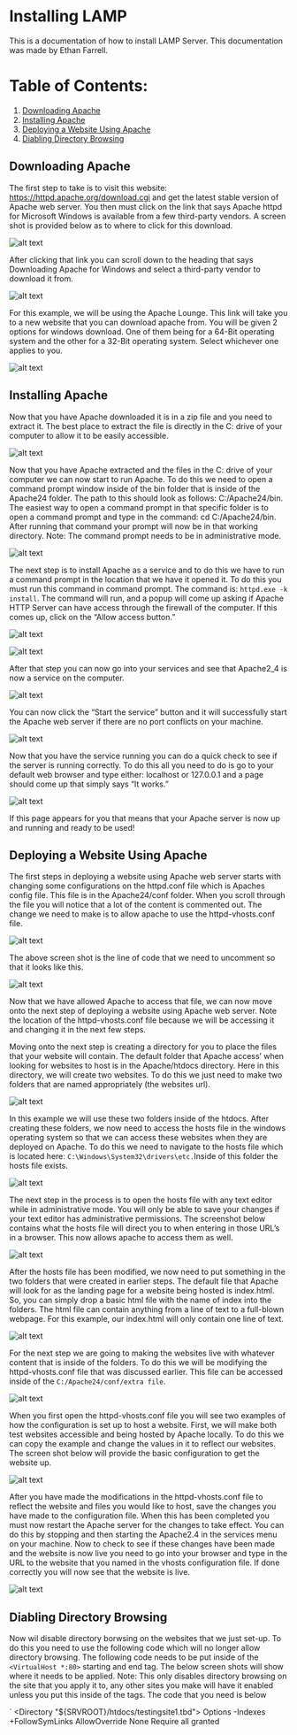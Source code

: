 # Installing LAMP
This is a documentation of how to install LAMP Server. This documentation was made by Ethan Farrell.
# Table of Contents:
1. [Downloading Apache](#Downloading-Apache)
2. [Installing Apache](#Installing-Apache)
3. [Deploying a Website Using Apache](#Deploying-a-Website-Using-Apache)
4. [Diabling Directory Browsing](#Disabling-Directory-Browsing)


## Downloading Apache

The first step to take is to visit this website: https://httpd.apache.org/download.cgi and get the latest stable version of Apache web server. You then must click on the link that says Apache httpd for Microsoft Windows is available from a few third-party vendors. A screen shot is provided below as to where to click for this download.

![alt text](https://github.com/Trailblazer780/Installing-LAMP/blob/main/Images/Capture%201%20Windows%20Downloads%20for%20Apache.PNG)

After clicking that link you can scroll down to the heading that says Downloading Apache for Windows and select a third-party vendor to download it from.

![alt text](https://github.com/Trailblazer780/Installing-LAMP/blob/main/Images/Capture%202%20Third%20party%20vendor%20apache.PNG)

For this example, we will be using the Apache Lounge. This link will take you to a new website that you can download apache from. You will be given 2 options for windows download. One of them being for a 64-Bit operating system and the other for a 32-Bit operating system. Select whichever one applies to you.

![alt text](https://github.com/Trailblazer780/Installing-LAMP/blob/main/Images/Capture%203%20Download%20apache.PNG)

## Installing Apache

Now that you have Apache downloaded it is in a zip file and you need to extract it. The best place to extract the file is directly in the C: drive of your computer to allow it to be easily accessible.

![alt text](https://github.com/Trailblazer780/Installing-LAMP/blob/main/Images/Capture%204%20Extract%20Apache.PNG)

Now that you have Apache extracted and the files in the C: drive of your computer we can now start to run Apache. To do this we need to open a command prompt window inside of the bin folder that is inside of the Apache24 folder. The path to this should look as follows: C:/Apache24/bin. The easiest way to open a command prompt in that specific folder is to open a command prompt and type in the command: cd C:/Apache24/bin. After running that command your prompt will now be in that working directory. Note: The command prompt needs to be in administrative mode.

![alt text](https://github.com/Trailblazer780/Installing-LAMP/blob/main/Images/Capture%205%20Opening%20command%20prompt.PNG)

The next step is to install Apache as a service and to do this we have to run a command prompt in the location that we have it opened it. To do this you must run this command in command prompt. The command is: `httpd.exe -k install`. The command will run, and a popup will come up asking if Apache HTTP Server can have access through the firewall of the computer. If this comes up, click on the “Allow access button.”

![alt text](https://github.com/Trailblazer780/Installing-LAMP/blob/main/Images/Capture%206%20Installing%20Apache%20as%20service.PNG)

![alt text](https://github.com/Trailblazer780/Installing-LAMP/blob/main/Images/Capture%207%20Allow%20access%20through%20firewall.PNG)

After that step you can now go into your services and see that Apache2_4 is now a service on the computer.

![alt text](https://github.com/Trailblazer780/Installing-LAMP/blob/main/Images/Capture%208%20Apache%20in%20services.PNG)

You can now click the “Start the service” button and it will successfully start the Apache web server if there are no port conflicts on your machine.

![alt text](https://github.com/Trailblazer780/Installing-LAMP/blob/main/Images/Capture%209%20Start%20Apache%20Service.PNG)

Now that you have the service running you can do a quick check to see if the server is running correctly. To do this all you need to do is go to your default web browser and type either: localhost or 127.0.0.1 and a page should come up that simply says  “It works.”

![alt text](https://github.com/Trailblazer780/Installing-LAMP/blob/main/Images/Capture%2010%20It%20Works.PNG)

If this page appears for you that means that your Apache server is now up and running and ready to be used!

## Deploying a Website Using Apache

The first steps in deploying a website using Apache web server starts with changing some configurations on the httpd.conf file which is Apaches config file. This file is in the Apache24/conf folder. When you scroll through the file you will notice that a lot of the content is commented out. The change we need to make is to allow apache to use the httpd-vhosts.conf file. 

![alt text](https://github.com/Trailblazer780/Installing-LAMP/blob/main/Images/Capture%2011%20Chaning%20config%20VHOSTS.PNG)

The above screen shot is the line of code that we need to uncomment so that it looks like this.

![alt text](https://github.com/Trailblazer780/Installing-LAMP/blob/main/Images/Capture%2012%20VHOSTS%20enables.PNG)

Now that we have allowed Apache to access that file, we can now move onto the next step of deploying a website using  Apache web server. Note the location of the httpd-vhosts.conf file because we will be accessing it and changing it in the next few steps.

Moving onto the next step is creating a directory for you to place the files that your website will contain. The default folder that Apache access’ when looking for websites to host is in the Apache/htdocs directory. Here in this directory, we will create two websites. To do this we just need to make two folders that are named appropriately (the websites url).

![alt text](https://github.com/Trailblazer780/Installing-LAMP/blob/main/Images/Capture%2013%20website%20folders.PNG)

In this example we will use these two folders inside of the htdocs. After creating these folders, we now need to access the hosts file in the windows operating system so that we can access these websites when they are deployed on Apache. To do this we need to navigate to the hosts file which is located here: `C:\Windows\System32\drivers\etc.`Inside of this folder the hosts file exists.

![alt text](https://github.com/Trailblazer780/Installing-LAMP/blob/main/Images/Capture%2014%20windows%20hosts%20file.PNG)

The next step in the process is to open the hosts file with any text editor while in administrative mode. You will only be able to save your changes if your text editor has administrative permissions. The screenshot below contains what the hosts file will direct you to when entering in those URL’s in a browser. This now allows apache to access them as well.

![alt text](https://github.com/Trailblazer780/Installing-LAMP/blob/main/Images/Capture%2015%20Modifying%20hosts%20.PNG)

After the hosts file has been modified, we now need to put something in the two folders that were created in earlier steps. The default file that Apache will look for as the landing page for a website being hosted is index.html. So, you can simply drop a basic html file with the name of index into the folders. The html file can contain anything from a line of text to a full-blown webpage. For this example, our index.html will only contain one line of text.

![alt text](https://github.com/Trailblazer780/Installing-LAMP/blob/main/Images/Capture%2016%20basic%20html%20page.PNG)

For the next step we are going to making the websites live with whatever content that is inside of the folders. To do this we will be modifying the httpd-vhosts.conf file that was discussed earlier. This file can be accessed inside of the `C:/Apache24/conf/extra file`.

![alt text](https://github.com/Trailblazer780/Installing-LAMP/blob/main/Images/Capture%2017%20modifying%20vhosts.PNG)

When you first open the httpd-vhosts.conf file you will see two examples of how the configuration is set up to host a website. First, we will make both test websites accessible and being hosted by Apache locally. To do this we can copy the example and change the values in it to reflect our websites. The screen shot below will provide the basic configuration to get the website up.

![alt text](https://github.com/Trailblazer780/Installing-LAMP/blob/main/Images/Capture%2018%20vhosts%20basic%20config.PNG)

After you have made the modifications in the httpd-vhosts.conf file to reflect the website and files you would like to host, save the changes you have made to the configuration file. When this has been completed you must now restart the Apache server for the changes to take effect. You can do this by stopping and then starting the Apache2.4 in the services menu on your machine. Now to check to see if these changes have been made and the website is now live you need to go into your browser and type in the URL to the website that you named in the vhosts configuration file. If done correctly you will now see that the website is live. 

![alt text](https://github.com/Trailblazer780/Installing-LAMP/blob/main/Images/Capture%2019%20Website%20live.PNG)

## Diabling Directory Browsing

Now wil disable directory borwsing on the websites that we just set-up. To do this you need to use the following code which will no longer allow directory browsing. The following code needs to be put inside of the `<VirtualHost *:80>` starting and end tag. The below screen shots will show where it needs to be applied. Note: This only disables directory browsing on the site that you apply it to, any other sites you make will have it enabled unless you put this inside of the tags. The code that you need is below 

`    <Directory "${SRVROOT}/htdocs/testingsite1.tbd">
        Options -Indexes +FollowSymLinks
        AllowOverride None
        Require all granted
    </Directory>
